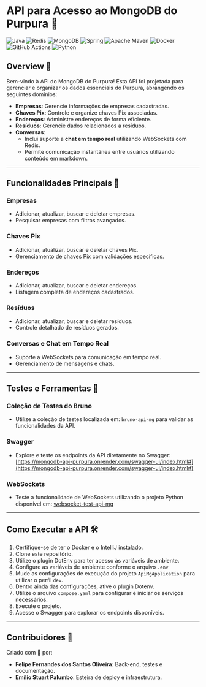 # **API para Acesso ao MongoDB do Purpura 💜**
![Java](https://img.shields.io/badge/java-%23ED8B00.svg?style=for-the-badge&logo=openjdk&logoColor=white)
![Redis](https://img.shields.io/badge/redis-%23DD0031.svg?style=for-the-badge&logo=redis&logoColor=white)
![MongoDB](https://img.shields.io/badge/MongoDB-%234ea94b.svg?style=for-the-badge&logo=mongodb&logoColor=white)
![Spring](https://img.shields.io/badge/spring-%236DB33F.svg?style=for-the-badge&logo=spring&logoColor=white)
![Apache Maven](https://img.shields.io/badge/Apache%20Maven-C71A36?style=for-the-badge&logo=Apache%20Maven&logoColor=white)
![Docker](https://img.shields.io/badge/docker-%230db7ed.svg?style=for-the-badge&logo=docker&logoColor=white)
![GitHub Actions](https://img.shields.io/badge/github%20actions-%232671E5.svg?style=for-the-badge&logo=githubactions&logoColor=white)
![Python](https://img.shields.io/badge/python-3670A0?style=for-the-badge&logo=python&logoColor=ffdd54)

## **Overview 📝**

Bem-vindo à API do MongoDB do Purpura! Esta API foi projetada para gerenciar e organizar os dados essenciais do Purpura, abrangendo os seguintes domínios:

- **Empresas**: Gerencie informações de empresas cadastradas.
- **Chaves Pix**: Controle e organize chaves Pix associadas.
- **Endereços**: Administre endereços de forma eficiente.
- **Resíduos**: Gerencie dados relacionados a resíduos.
- **Conversas**: 
  - Inclui suporte a **chat em tempo real** utilizando WebSockets com Redis.
  - Permite comunicação instantânea entre usuários utilizando conteúdo em markdown.
-----

## **Funcionalidades Principais 🚀**

### **Empresas**
- Adicionar, atualizar, buscar e deletar empresas.
- Pesquisar empresas com filtros avançados.

### **Chaves Pix**
- Adicionar, atualizar, buscar e deletar chaves Pix.
- Gerenciamento de chaves Pix com validações específicas.

### **Endereços**
- Adicionar, atualizar, buscar e deletar endereços.
- Listagem completa de endereços cadastrados.

### **Resíduos**
- Adicionar, atualizar, buscar e deletar resíduos.
- Controle detalhado de resíduos gerados.

### **Conversas e Chat em Tempo Real**
- Suporte a WebSockets para comunicação em tempo real.
- Gerenciamento de mensagens e chats.

-----

## **Testes e Ferramentas 🧪**

### **Coleção de Testes do Bruno**
- Utilize a coleção de testes localizada em: `bruno-api-mg` para validar as funcionalidades da API.

### **Swagger**
- Explore e teste os endpoints da API diretamente no Swagger:
  [https://mongodb-api-purpura.onrender.com/swagger-ui/index.html#](https://mongodb-api-purpura.onrender.com/swagger-ui/index.html#)

### **WebSockets**
- Teste a funcionalidade de WebSockets utilizando o projeto Python disponível em:
  [websocket-test-api-mg](websocket-test-api-mg/README.md)

-----

## **Como Executar a API 🛠️**

1. Certifique-se de ter o Docker e o IntelliJ instalado.
2. Clone este repositório.
3. Utilize o plugin DotEnv para ter acesso às variáveis de ambiente.
4. Configure as variáveis de ambiente conforme o arquivo `.env`
5. Mude as configurações de execução do projeto `ApiMgApplication` para utilizar o perfil `dev`.
6. Dentro ainda das configurações, ative o plugin Dotenv.
7. Utilize o arquivo `compose.yaml` para configurar e iniciar os serviços necessários.
8. Execute o projeto.
9. Acesse o Swagger para explorar os endpoints disponíveis.

-----

## **Contribuidores 💃**

Criado com 💜 por:

- **Felipe Fernandes dos Santos Oliveira**: Back-end, testes e documentação.
- **Emílio Stuart Palumbo**: Esteira de deploy e infraestrutura.
